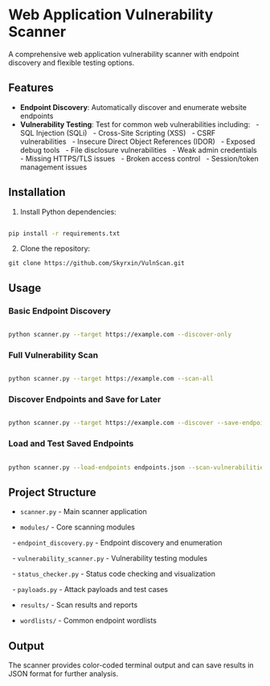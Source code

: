 # Web Application Vulnerability Scanner

A comprehensive web application vulnerability scanner with endpoint discovery and flexible testing options.

## Features

- **Endpoint Discovery**: Automatically discover and enumerate website endpoints
- **Vulnerability Testing**: Test for common web vulnerabilities including:
  - SQL Injection (SQLi)
  - Cross-Site Scripting (XSS)
  - CSRF vulnerabilities
  - Insecure Direct Object References (IDOR)
  - Exposed debug tools
  - File disclosure vulnerabilities
  - Weak admin credentials
  - Missing HTTPS/TLS issues
  - Broken access control
  - Session/token management issues

## Installation

1. Install Python dependencies:

```bash

pip install -r requirements.txt

```

2.  Clone the repository:

`git clone https://github.com/Skyrxin/VulnScan.git`
## Usage

### Basic Endpoint Discovery

```bash

python scanner.py --target https://example.com --discover-only

```

### Full Vulnerability Scan

```bash

python scanner.py --target https://example.com --scan-all

```

### Discover Endpoints and Save for Later

```bash

python scanner.py --target https://example.com --discover --save-endpoints endpoints.json

```

### Load and Test Saved Endpoints

```bash

python scanner.py --load-endpoints endpoints.json --scan-vulnerabilities

```

## Project Structure

- `scanner.py` - Main scanner application

- `modules/` - Core scanning modules

  - `endpoint_discovery.py` - Endpoint discovery and enumeration

  - `vulnerability_scanner.py` - Vulnerability testing modules

  - `status_checker.py` - Status code checking and visualization

  - `payloads.py` - Attack payloads and test cases

- `results/` - Scan results and reports

- `wordlists/` - Common endpoint wordlists

## Output  

The scanner provides color-coded terminal output and can save results in JSON format for further analysis.
